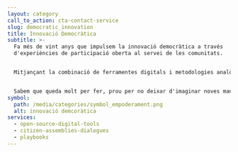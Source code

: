 ```yaml
---
layout: category
call_to_action: cta-contact-service
slug: democratic_innovation
title: Innovació Democràtica
subtitle: >-
  Fa més de vint anys que impulsem la innovació democràtica a través
  d'experiències de participació oberta al servei de les comunitats.


  Mitjançant la combinació de ferramentes digitals i metodologies analògiques, treballem per millorar la qualitat de les institucions públiques sumant la veu de la ciutadania.


  Sabem que queda molt per fer, prou per no deixar d'imaginar noves maneres d'implicació ciutadana que ens ajudin a construir marcs de convivència més robustos i respectuosos.
symbol:
  path: /media/categories/symbol_empoderament.png
  alt: innovació demcoràtica
services:
  - open-source-digital-tools
  - citizen-assemblies-dialogues
  - playbooks
---
```


